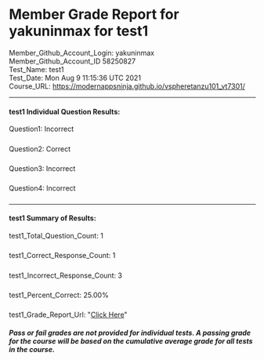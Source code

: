 # Member Grade Report for yakuninmax for test1  
   
Member_Github_Account_Login: yakuninmax  
Member_Github_Account_ID 58250827  
Test_Name: test1  
Test_Date: Mon Aug  9 11:15:36 UTC 2021  
Course_URL: https://modernappsninja.github.io/vspheretanzu101_vt7301/  
   
---  
#### test1 Individual Question Results:  
Question1: Incorrect  
#####  
Question2: Correct  
#####  
Question3: Incorrect  
#####  
Question4: Incorrect  
#####  
---  
#### test1 Summary of Results:  
test1_Total_Question_Count: 1  
#####  
test1_Correct_Response_Count: 1  
#####  
test1_Incorrect_Response_Count: 3  
#####  
test1_Percent_Correct: 25.00%  
#####  
test1_Grade_Report_Url: "[Click Here](https://github.com/modernappsninjas/yakuninmax/blob/main/static/userdata/courses/vspheretanzu101_vt7301/grade_report.pr1270.test1.md)"
##### Pass or fail grades are not provided for individual tests. A passing grade for the course will be based on the cumulative average grade for all tests in the course.  

